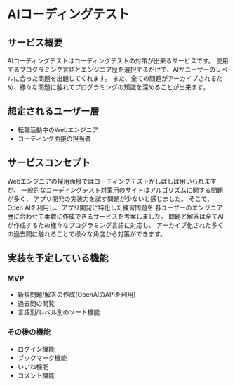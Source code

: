 # AIコーディングテスト

## サービス概要
AIコーディングテストはコーディングテストの対策が出来るサービスです。
使用するプログラミング言語とエンジニア歴を選択するだけで、AIがユーザーのレベルに合った問題を出題してくれます。
また、全ての問題がアーカイブされるため、様々な問題に触れてプログラミングの知識を深めることが出来ます。

## 想定されるユーザー層
* 転職活動中のWebエンジニア
* コーディング面接の担当者

## サービスコンセプト
Webエンジニアの採用面接ではコーディングテストがしばしば用いられますが、
一般的なコーディングテスト対策用のサイトはアルゴリズムに関する問題が多く、
アプリ開発の実装力を試す問題が少ないと感じました。
そこで、Open AIを利用し、アプリ開発に特化した練習問題を
各ユーザーのエンジニア歴に合わせて柔軟に作成できるサービスを考案しました。
問題と解答は全てAIが作成するため様々なプログラミング言語に対応し、
アーカイブ化された多くの過去問に触れることで様々な角度から対策ができます。

## 実装を予定している機能
### MVP
* 新規問題/解答の作成(OpenAIのAPIを利用)
* 過去問の閲覧
* 言語別/レベル別のソート機能

### その後の機能
* ログイン機能
* ブックマーク機能
* いいね機能
* コメント機能